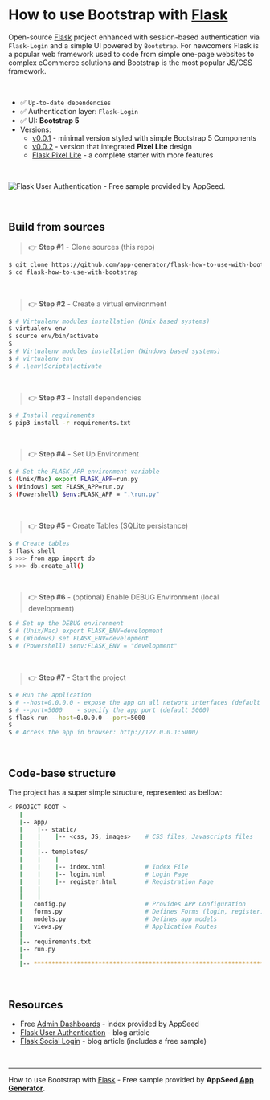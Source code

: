 # How to use Bootstrap with [Flask](https://appseed.us/admin-dashboards/flask/)

Open-source [Flask](https://appseed.us/admin-dashboards/flask/) project enhanced with session-based authentication via `Flask-Login` and a simple UI powered by `Bootstrap`. For newcomers Flask is a popular web framework used to code from simple one-page websites to complex eCommerce solutions and Bootstrap is the most popular JS/CSS framework.  

<br /> 

- ✅ `Up-to-date dependencies`
- ✅ Authentication layer: `Flask-Login`
- ✅ UI: **Bootstrap 5**
- Versions: 
  - [v0.0.1](https://github.com/app-generator/flask-how-to-use-with-bootstrap/releases/tag/v0.0.1) - minimal version styled with simple Bootstrap 5 Components
  - [v0.0.2](https://github.com/app-generator/flask-how-to-use-with-bootstrap/releases/tag/v0.0.2) - version that integrated **Pixel Lite** design
  - [Flask Pixel Lite](https://appseed.us/product/pixel-bootstrap/flask/) - a complete starter with more features

<br />

![Flask User Authentication - Free sample provided by AppSeed.](https://user-images.githubusercontent.com/51070104/134959525-3ad0c71c-27e4-45f7-b7b9-53b76f3884bf.png)

<br />

## Build from sources

> 👉 **Step #1** - Clone sources (this repo)

```bash
$ git clone https://github.com/app-generator/flask-how-to-use-with-bootstrap.git
$ cd flask-how-to-use-with-bootstrap
```

<br />

> 👉 **Step #2** - Create a virtual environment

```bash
$ # Virtualenv modules installation (Unix based systems)
$ virtualenv env
$ source env/bin/activate
$
$ # Virtualenv modules installation (Windows based systems)
$ # virtualenv env
$ # .\env\Scripts\activate
```

<br />

> 👉 **Step #3** - Install dependencies

```bash
$ # Install requirements
$ pip3 install -r requirements.txt
```

<br />

> 👉 **Step #4** - Set Up Environment

```bash
$ # Set the FLASK_APP environment variable
$ (Unix/Mac) export FLASK_APP=run.py
$ (Windows) set FLASK_APP=run.py
$ (Powershell) $env:FLASK_APP = ".\run.py"
```

<br />

> 👉 **Step #5** - Create Tables (SQLite persistance)

```bash
$ # Create tables
$ flask shell
$ >>> from app import db
$ >>> db.create_all()
```

<br />

> 👉 **Step #6** - (optional) Enable DEBUG Environment (local development)

```bash
$ # Set up the DEBUG environment
$ # (Unix/Mac) export FLASK_ENV=development
$ # (Windows) set FLASK_ENV=development
$ # (Powershell) $env:FLASK_ENV = "development"
```

<br />

> 👉 **Step #7** - Start the project

```bash
$ # Run the application
$ # --host=0.0.0.0 - expose the app on all network interfaces (default 127.0.0.1)
$ # --port=5000    - specify the app port (default 5000)  
$ flask run --host=0.0.0.0 --port=5000
$
$ # Access the app in browser: http://127.0.0.1:5000/
```

<br />

## Code-base structure

The project has a super simple structure, represented as bellow:

```bash
< PROJECT ROOT >
   |
   |-- app/
   |    |-- static/
   |    |    |-- <css, JS, images>    # CSS files, Javascripts files
   |    |
   |    |-- templates/
   |    |    |
   |    |    |-- index.html           # Index File
   |    |    |-- login.html           # Login Page
   |    |    |-- register.html        # Registration Page
   |    |    
   |    |
   |   config.py                      # Provides APP Configuration 
   |   forms.py                       # Defines Forms (login, register) 
   |   models.py                      # Defines app models 
   |   views.py                       # Application Routes 
   |
   |-- requirements.txt
   |-- run.py
   |
   |-- ************************************************************************
```

<br />

## Resources

- Free [Admin Dashboards](https://appseed.us/admin-dashboards/open-source) - index provided by AppSeed
- [Flask User Authentication](https://blog.appseed.us/flask-user-authentication-free-sample/) - blog article
- [Flask Social Login](https://blog.appseed.us/flask-social-login-with-github/) - blog article (includes a free sample)

<br />

---
How to use Bootstrap with [Flask](https://appseed.us/admin-dashboards/flask/) - Free sample provided by **AppSeed [App Generator](https://appseed.us/generator/)**.
